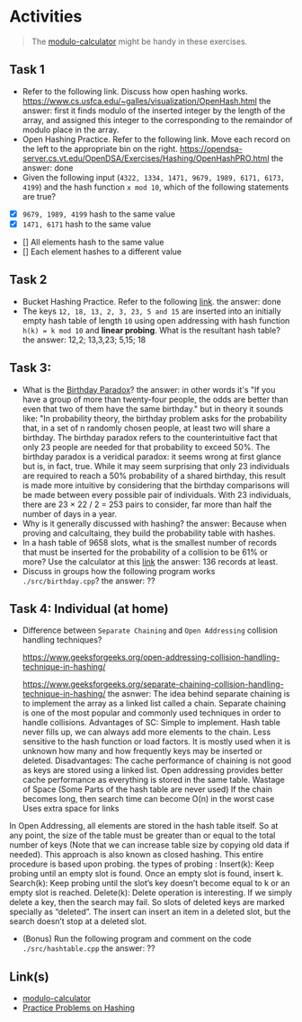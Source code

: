 # Activities

> The [modulo-calculator](#links) might be handy in these exercises.

## Task 1

- Refer to the following link. Discuss how open hashing works.
  https://www.cs.usfca.edu/~galles/visualization/OpenHash.html
  the answer: first it finds modulo of the inserted integer by the length of the array, and assigned this integer to the corresponding to the remaindor of modulo place in the array.
- Open Hashing Practice. Refer to the following link. Move each record on the left to the appropriate bin on the right.
  https://opendsa-server.cs.vt.edu/OpenDSA/Exercises/Hashing/OpenHashPRO.html
  the answer: done
- Given the following input (`4322, 1334, 1471, 9679, 1989, 6171, 6173, 4199`) and the hash function `x mod 10`, which of the following statements are true?
- [x] `9679, 1989, 4199` hash to the same value
- [x] `1471, 6171` hash to the same value
- [] All elements hash to the same value
- [] Each element hashes to a different value

## Task 2

- Bucket Hashing Practice. Refer to the following [link](https://opendsa-server.cs.vt.edu/OpenDSA/Exercises/Hashing/HashBucketPRO.html).
  the answer: done
- The keys `12, 18, 13, 2, 3, 23, 5 and 15` are inserted into an initially empty hash table of length `10` using open addressing with hash function `h(k) = k mod 10` and **linear probing**. What is the resultant hash table?
  the answer: 12,2;
  13,3,23;
  5,15;
  18

## Task 3:

- What is the [Birthday Paradox](http://en.wikipedia.org/wiki/Birthday_problem)?
  the answer: in other words it's "If you have a group of more than twenty-four people, the odds are better than even that two of them have the same birthday."
  but in theory it sounds like: "In probability theory, the birthday problem asks for the probability that, in a set of n randomly chosen people, at least two will share a birthday. The birthday paradox refers to the counterintuitive fact that only 23 people are needed for that probability to exceed 50%.
  The birthday paradox is a veridical paradox: it seems wrong at first glance but is, in fact, true. While it may seem surprising that only 23 individuals are required to reach a 50% probability of a shared birthday, this result is made more intuitive by considering that the birthday comparisons will be made between every possible pair of individuals. With 23 individuals, there are
  23 × 22
  /
  2
  = 253 pairs to consider, far more than half the number of days in a year.
- Why is it generally discussed with hashing?
  the answer: Because when proving and calcultaing, they build the probability table with hashes.
- In a hash table of 9658 slots, what is the smallest number of records that must be inserted for the probability of a collision to be 61% or more? Use the calculator at this [link](https://opendsa-server.cs.vt.edu/ODSA/AV/Hashing/Birthday.html)
  the answer: 136 records at least.
- Discuss in groups how the following program works `./src/birthday.cpp`?
  the answer: ??

## Task 4: Individual (at home)

- Difference between `Separate Chaining` and `Open Addressing` collision handling techniques?

  https://www.geeksforgeeks.org/open-addressing-collision-handling-technique-in-hashing/

  https://www.geeksforgeeks.org/separate-chaining-collision-handling-technique-in-hashing/
  the asnwer:
  The idea behind separate chaining is to implement the array as a linked list called a chain. Separate chaining is one of the most popular and commonly used techniques in order to handle collisions.
  Advantages of SC:
  Simple to implement.
  Hash table never fills up, we can always add more elements to the chain.
  Less sensitive to the hash function or load factors.
  It is mostly used when it is unknown how many and how frequently keys may be inserted or deleted.
  Disadvantages:
  The cache performance of chaining is not good as keys are stored using a linked list. Open addressing provides better cache performance as everything is stored in the same table.
  Wastage of Space (Some Parts of the hash table are never used)
  If the chain becomes long, then search time can become O(n) in the worst case
  Uses extra space for links

In Open Addressing, all elements are stored in the hash table itself. So at any point, the size of the table must be greater than or equal to the total number of keys (Note that we can increase table size by copying old data if needed). This approach is also known as closed hashing. This entire procedure is based upon probing. the types of probing :
Insert(k): Keep probing until an empty slot is found. Once an empty slot is found, insert k.
Search(k): Keep probing until the slot’s key doesn’t become equal to k or an empty slot is reached.
Delete(k): Delete operation is interesting. If we simply delete a key, then the search may fail. So slots of deleted keys are marked specially as “deleted”.
The insert can insert an item in a deleted slot, but the search doesn’t stop at a deleted slot.

- (Bonus) Run the following program and comment on the code `./src/hashtable.cpp`
  the answer: ??

## Link(s)

- [modulo-calculator](https://www.calculators.org/math/modulo.php)
- [Practice Problems on Hashing](https://www.geeksforgeeks.org/practice-problems-on-hashing/)
